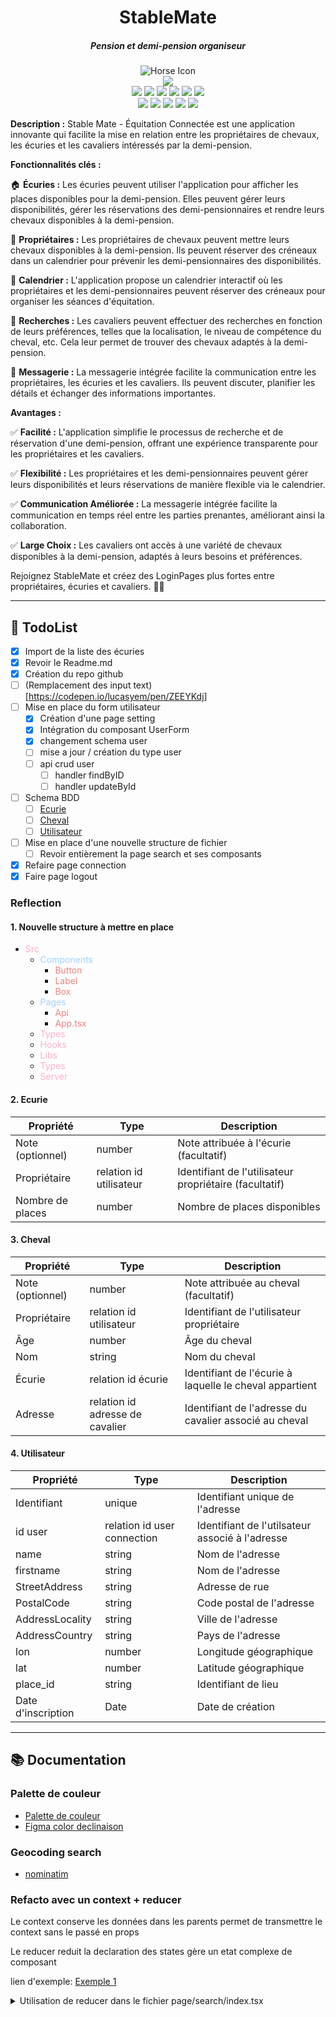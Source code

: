 <div align="center">

<h1> StableMate</h1>
<h5> Pension et demi-pension organiseur</h5>
  <img src="./public/favicon.ico" alt="Horse Icon">
  </div>
<div align="center">
  <img src="https://img.shields.io/badge/Node-14.17.4-green">

</div>
<div align="center">
  <img src="https://img.shields.io/badge/next-13.4.2-blue">
  <img src="https://img.shields.io/badge/react-18.2.0-blue">
  <img src="https://img.shields.io/badge/next--auth-4.22.1-blue">
  <img src="https://img.shields.io/badge/leaflet--defaulticon--compatibility-0.1.2-blue">
  <img src="https://img.shields.io/badge/%40prisma%2Fclient-4.14.0-blue">
  <img src="https://img.shields.io/badge/react--leaflet-4.2.1-blue">
</div>
<div align="center">
  
  <img src="https://img.shields.io/badge/%40t3--oss%2Fenv--nextjs-0.3.1-blue">
  <img src="https://img.shields.io/badge/%40types%2Freact--leaflet-3.0.0-blue">
  <img src="https://img.shields.io/badge/%40next--auth%2Fprisma--adapter-1.0.5-blue">
  <img src="https://img.shields.io/badge/react--dom-18.2.0-blue">
  <img src="https://img.shields.io/badge/zod-3.21.4-blue">
</div>

**Description :**
Stable Mate - Équitation Connectée est une application innovante qui facilite la mise en relation entre les propriétaires de chevaux, les écuries et les cavaliers intéressés par la demi-pension.

**Fonctionnalités clés :**

🏠 **Écuries :**
Les écuries peuvent utiliser l'application pour afficher les places disponibles pour la demi-pension. Elles peuvent gérer leurs disponibilités, gérer les réservations des demi-pensionnaires et rendre leurs chevaux disponibles à la demi-pension.

👤 **Propriétaires :**
Les propriétaires de chevaux peuvent mettre leurs chevaux disponibles à la demi-pension. Ils peuvent réserver des créneaux dans un calendrier pour prévenir les demi-pensionnaires des disponibilités.

📆 **Calendrier :**
L'application propose un calendrier interactif où les propriétaires et les demi-pensionnaires peuvent réserver des créneaux pour organiser les séances d'équitation.

🔎 **Recherches :**
Les cavaliers peuvent effectuer des recherches en fonction de leurs préférences, telles que la localisation, le niveau de compétence du cheval, etc. Cela leur permet de trouver des chevaux adaptés à la demi-pension.

💬 **Messagerie :**
La messagerie intégrée facilite la communication entre les propriétaires, les écuries et les cavaliers. Ils peuvent discuter, planifier les détails et échanger des informations importantes.

**Avantages :**

✅ **Facilité :**
L'application simplifie le processus de recherche et de réservation d'une demi-pension, offrant une expérience transparente pour les propriétaires et les cavaliers.

✅ **Flexibilité :**
Les propriétaires et les demi-pensionnaires peuvent gérer leurs disponibilités et leurs réservations de manière flexible via le calendrier.

✅ **Communication Améliorée :**
La messagerie intégrée facilite la communication en temps réel entre les parties prenantes, améliorant ainsi la collaboration.

✅ **Large Choix :**
Les cavaliers ont accès à une variété de chevaux disponibles à la demi-pension, adaptés à leurs besoins et préférences.

Rejoignez StableMate et créez des LoginPages plus fortes entre propriétaires, écuries et cavaliers. 🐎🌟

---

## &#x1F3AF; TodoList

- [x] Import de la liste des écuries
- [x] Revoir le Readme.md
- [x] Création du repo github
- [ ] (Remplacement des input text)[https://codepen.io/lucasyem/pen/ZEEYKdj]
- [ ] Mise en place du form utilisateur
  - [x] Création d'une page setting
  - [x] Intégration du composant UserForm
  - [x] changement schema user 
  - [ ] mise a jour / création du type user  
  - [ ] api crud user  
    - [ ] handler findByID  
    - [ ] handler updateById   
- [ ] Schema BDD
  - [ ] [Ecurie](#2-ecurie)
  - [ ] [Cheval][def]
  - [ ] [Utilisateur](#4-utilisateur)
- [ ] Mise en place d'une nouvelle structure de fichier
  - [ ] Revoir entièrement la page search et ses composants
- [x] Refaire page connection
- [x] Faire page logout

### Reflection

#### 1. Nouvelle structure à mettre en place

- <span style="color:#ffafcc;">Src</span>
  - <span style="color:#a2d2ff;">Components</span>
    - <span style="color:#f08080;">Button</span>
    - <span style="color:#f08080;">Label</span>
    - <span style="color:#f08080;">Box</span>
  - <span style="color:#a2d2ff;">Pages</span>
    - <span style="color:#f08080;"> Api</span>
    - <span style="color:#f08080;"> App.tsx</span>
  - <span style="color:#ffafcc;">Types</span>
  - <span style="color:#ffafcc;">Hooks</span>
  - <span style="color:#ffafcc;">Libs</span>
  - <span style="color:#ffafcc;">Types</span>
  - <span style="color:#ffafcc;">Server</span>

#### 2. Ecurie

| Propriété        | Type                    | Description                                            |
| ---------------- | ----------------------- | ------------------------------------------------------ |
| Note (optionnel) | number                  | Note attribuée à l'écurie (facultatif)                 |
| Propriétaire     | relation id utilisateur | Identifiant de l'utilisateur propriétaire (facultatif) |
| Nombre de places | number                  | Nombre de places disponibles                           |

#### 3. Cheval

| Propriété        | Type                            | Description                                             |
| ---------------- | ------------------------------- | ------------------------------------------------------- |
| Note (optionnel) | number                          | Note attribuée au cheval (facultatif)                   |
| Propriétaire     | relation id utilisateur         | Identifiant de l'utilisateur propriétaire               |
| Âge              | number                          | Âge du cheval                                           |
| Nom              | string                          | Nom du cheval                                           |
| Écurie           | relation id écurie              | Identifiant de l'écurie à laquelle le cheval appartient |
| Adresse          | relation id adresse de cavalier | Identifiant de l'adresse du cavalier associé au cheval  |

#### 4. Utilisateur

| Propriété          | Type                        | Description                                     |
| ------------------ | --------------------------- | ----------------------------------------------- |
| Identifiant        | unique                      | Identifiant unique de l'adresse                 |
| id user            | relation id user connection | Identifiant de l'utilsateur associé à l'adresse |
| name               | string                      | Nom de l'adresse                                |
| firstname          | string                      | Nom de l'adresse                                |
| StreetAddress      | string                      | Adresse de rue                                  |
| PostalCode         | string                      | Code postal de l'adresse                        |
| AddressLocality    | string                      | Ville de l'adresse                              |
| AddressCountry     | string                      | Pays de l'adresse                               |
| lon                | number                      | Longitude géographique                          |
| lat                | number                      | Latitude géographique                           |
| place_id           | string                      | Identifiant de lieu                             |
| Date d'inscription | Date                        | Date de création                                |

---

## &#x1F4DA; Documentation

### Palette de couleur

- [Palette de couleur](https://coolors.co/palette/fbf8cc-fde4cf-ffcfd2-f1c0e8-cfbaf0-a3c4f3-90dbf4-8eecf5-98f5e1-b9fbc0)
- [Figma color declinaison](https://www.figma.com/file/aRvfer9AnxV8Hgc0NI3g3N/Untitled?type=design&node-id=2-2&mode=design&t=i5TCQ1c8tHSclzwp-0)

### Geocoding search

- [nominatim](https://nominatim.org/release-docs/develop/)

### Refacto avec un context + reducer

Le context conserve les données dans les parents
permet de transmettre le context sans le passé en props

Le reducer reduit la declaration des states
gère un etat complexe de composant

lien d'exemple:
[Exemple 1](https://codesandbox.io/s/usereducer-hook-swkwl?file=/src/ShopContext.js:587-592)

<details>
<summary>Utilisation de reducer dans le fichier page/search/index.tsx
</summary>

```js
import { useSession } from "next-auth/react";
import dynamic from "next/dynamic";
import React, { useEffect, useReducer } from "react";
import Layout from "~/components/Layout";
import SearchBox from "~/components/SearchBox";
import type { Suggestion } from "~/components/SearchBox/types/SearchBoxTypes";
import UserTableStore from "~/components/UserTableStore/UserTableStore";
import type { UserPlace } from "~/components/UserTableStore/types/UserTableStoreTypes";
import ActionBox from "../../components/SearchBox/ActionBox";

const MapNoSSR = dynamic(() => import("../../components/Map"), {
  ssr: false,
});

interface DataRes {
  message: string;
  data: UserPlace[];
}

interface AppState {
  suggestions: Suggestion[];
  userTableStore: UserPlace[];
  updateStore: boolean;
}

type AppAction =
  | { type: "SET_SUGGESTIONS", payload: Suggestion[] }
  | { type: "SET_USER_TABLE_STORE", payload: UserPlace[] }
  | { type: "SET_UPDATE_STORE", payload: boolean };

const initialState: AppState = {
  suggestions: [],
  userTableStore: [],
  updateStore: false,
};

const appReducer = (state: AppState, action: AppAction): AppState => {
  switch (action.type) {
    case "SET_SUGGESTIONS":
      return { ...state, suggestions: action.payload };
    case "SET_USER_TABLE_STORE":
      return { ...state, userTableStore: action.payload };
    case "SET_UPDATE_STORE":
      return { ...state, updateStore: action.payload };
    default:
      return state;
  }
};

export default function Home() {
  const { data: session } = useSession();
  const [state, dispatch] = useReducer(appReducer, initialState);

  useEffect(() => {
    void fetch("api/UserStore/readMany", {
      headers: {
        "Content-Type": "application/json",
      },
      method: "get",
    })
      .then((res) => res.json())
      .then((data: DataRes) => {
        dispatch({ type: "SET_USER_TABLE_STORE", payload: data?.data });
      });
  }, [dispatch]);

  if (session) {
    return (
      <>
        <Layout>
          <div className="w-50%  max-h-50vh flex flex-col items-center justify-center">
            <SearchBox
              suggestions={state.suggestions}
              setSuggestions={(suggestions) =>
                dispatch({ type: "SET_SUGGESTIONS", payload: suggestions })
              }
            />
            <div className="h-23 min-h-10 grid w-full grid-cols-2 gap-2 overflow-y-scroll pb-2 pl-2 pr-2">
              <ActionBox
                suggestions={state.suggestions}
                setUpdateStore={(updateStore) =>
                  dispatch({ type: "SET_UPDATE_STORE", payload: updateStore })
                }
              />
              <div className="sticky top-0" style={{ minHeight: "18em" }}>
                <MapNoSSR suggestions={state.suggestions}></MapNoSSR>
              </div>
            </div>
            <UserTableStore
              UserStore={state.userTableStore}
              setUserStore={(userTableStore) =>
                dispatch({
                  type: "SET_USER_TABLE_STORE",
                  payload: userTableStore,
                })
              }
              setUpdateStore={(updateStore) =>
                dispatch({ type: "SET_UPDATE_STORE", payload: updateStore })
              }
              updateStore={state.updateStore}
            />
          </div>
        </Layout>
      </>
    );
  }

  return (
    <Layout>
      <h2>Connectez-vous</h2>
    </Layout>
  );
}
```

</details>

<!-- Variable -->

[def]: #3-cheval
